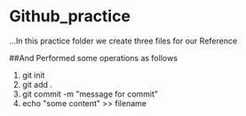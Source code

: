 # Github_practice

...In this practice folder we create three files for our Reference

##And Performed some operations as follows 

1. git init
2. git add .
3. git commit -m "message for commit"
4. echo "some content" >> filename
   
   
